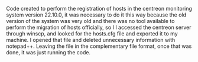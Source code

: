Code created to perform the registration of hosts in the centreon monitoring system version 22.10.0, it was necessary to do it this way because the old version of the system was very old and there was no tool available to perform the migration of hosts officially, so I I accessed the centreon server through winscp, and looked for the hosts.cfg file and exported it to my machine. I opened that file and deleted unnecessary information with notepad++. Leaving the file in the complementary file format, once that was done, it was just running the code.
